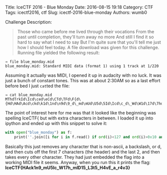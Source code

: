 Title: IceCTF 2016 - Blue Monday
Date: 2016-08-15 19:18
Category: CTF
Tags: icectf2016, ctf
Slug: icectf-2016-blue-monday
Authors: wumb0

Challenge Description:
> Those who came before me lived through their vocations From the past until completion, they'll turn away no more And still I find it so hard to say what I need to say But I'm quite sure that you'll tell me just how I should feel today.
A file download was given for this challenge. Running file yielded the following result:
```
→ file blue_monday.mid
blue_monday.mid: Standard MIDI data (format 1) using 1 track at 1/220
```
Assuming it actually was MIDI, I opened it up in audacity with no luck. It was just a bunch of constant tones. This was at about 2:30AM so as a last effort before bed I just `cat`ted the file:

```
→ cat blue_monday.mid
MThdTrkId\Icd\ced\eCd\CTd\TFd\F{d\{Hd\HAd\Acd\ckd\k1d\1nd\n9d\9_d\_md\mUd\U5d\5Id\Icd\c_d\_Wd\W1d\17d\7hd\h_d\_md\mId\IDd\D1d\15d\5_d\_Ld\L3d\3td\t5d\5_d\_Hd\H4d\4vd\vEd\E_d\_ad\a_d\_rd\r4d\4vd\v3d\3}d\}h/
```
The point of interest here for me was that it looked like the beginning was spelling IceCTF{ but with extra characters in between. I loaded it up into ipython and ended up with this snippet to solve it:

```python
with open("blue_monday") as f:
    print(''.join([i for i in f.read() if ord(i)<127 and ord(i)>0x10 and i!='\\' and i !='d'])[7:][:-2][::2])
```
Basically this just removes any character that is non-ascii, a backslash, or d, and then cuts off the first 7 characters (the header) and the last 2, and then takes every other character. They had just embedded the flag into a working MIDI file it seems. Anyway, when you run this it prints the flag:
**IceCTF{HAck1n9_mU5Ic_W17h_mID15_L3t5_H4vE_a_r4v3}**

